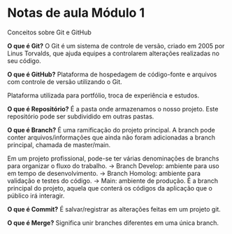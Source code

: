# Notas de aula Módulo 1
Conceitos sobre Git e GitHub

**O que é Git?**
O Git é um sistema de controle de versão, criado em 2005 por Linus Torvalds, que ajuda equipes a controlarem alterações realizadas no seu código.

**O que é GitHub?**
Plataforma de hospedagem de código-fonte e arquivos com controle de versão utilizando o Git.

Plataforma utilizada para portfólio, troca de experiência e estudos.

**O que é Repositório?**
É a pasta onde armazenamos o nosso projeto. Este repositório pode ser subdividido em outras pastas.

**O que é Branch?**
É uma ramificação do projeto principal. A branch pode conter arquivos/informações que ainda não foram adicionadas a branch principal, chamada de master/main.

Em um projeto profissional, pode-se ter várias denominações de branchs para organizar o fluxo do trabalho.
-> Branch Develop: ambiente para uso em tempo de desenvolvimento.
-> Branch Homolog: ambiente para validação e testes do código.
-> Main: ambiente de produção. É a branch principal do projeto, aquela que conterá os códigos da aplicação que o público irá interagir. 

**O que é Commit?**
É salvar/registrar as alterações feitas em um projeto git.

**O que é Merge?**
Significa unir branches diferentes em uma única branch.